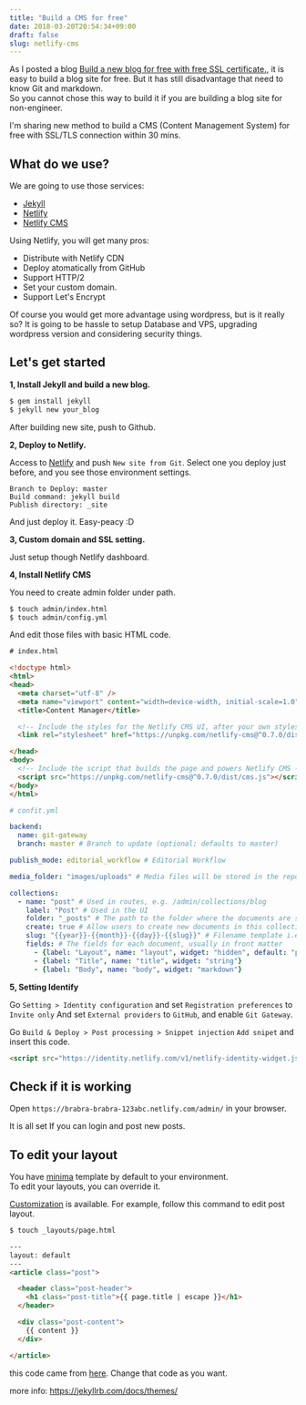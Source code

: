 ```yaml
---
title: "Build a CMS for free"
date: 2018-03-20T20:54:34+09:00
draft: false
slug: netlify-cms
---
```


As I posted a blog [Build a new blog for free with free SSL certificate.](https://yoshicode.com/en/free-blog/), 
it is easy to build a blog site for free. But it has still disadvantage that need to know Git and markdown.  
So you cannot chose this way to build it if you are building a blog site for non-engineer.

I'm sharing new method to build a CMS (Content Management System) for free with SSL/TLS connection within 30 mins.


## What do we use?

We are going to use those services:
- [Jekyll](https://jekyllrb.com/)  
- [Netlify](https://www.netlify.com/)  
- [Netlify CMS](https://www.netlifycms.org/)


Using Netlify, you will get many pros:
 - Distribute with Netlify CDN
 - Deploy atomatically from GitHub
 - Support HTTP/2
 - Set your custom domain.
 - Support Let's Encrypt


Of course you would get more advantage using wordpress, but is it really so?
It is going to be hassle to setup Database and VPS, upgrading wordpress version and considering security things. 

## Let's get started

**1, Install Jekyll and build a new blog.**
```bash
$ gem install jekyll
$ jekyll new your_blog
```
After building new site, push to Github.


**2, Deploy to Netlify.**

Access to [Netlify](https://app.netlify.com/) and push `New site from Git`.
Select one you deploy just before, and you see those environment settings.

```$xslt
Branch to Deploy: master
Build command: jekyll build
Publish directory: _site
```

And just deploy it. Easy-peacy :D

**3, Custom domain and SSL setting.**

Just setup though Netlify dashboard.

**4, Install Netlify CMS**

You need to create admin folder under path.

```bash
$ touch admin/index.html
$ touch admin/config.yml
```


And edit those files with basic HTML code.
```html
# index.html

<!doctype html>
<html>
<head>
  <meta charset="utf-8" />
  <meta name="viewport" content="width=device-width, initial-scale=1.0" />
  <title>Content Manager</title>

  <!-- Include the styles for the Netlify CMS UI, after your own styles -->
  <link rel="stylesheet" href="https://unpkg.com/netlify-cms@^0.7.0/dist/cms.css" />

</head>
<body>
  <!-- Include the script that builds the page and powers Netlify CMS -->
  <script src="https://unpkg.com/netlify-cms@^0.7.0/dist/cms.js"></script>
</body>
</html>
```

```yaml
# confit.yml

backend:
  name: git-gateway
  branch: master # Branch to update (optional; defaults to master)

publish_mode: editorial_workflow # Editorial Workflow

media_folder: "images/uploads" # Media files will be stored in the repo under images/uploads

collections:
  - name: "post" # Used in routes, e.g. /admin/collections/blog
    label: "Post" # Used in the UI
    folder: "_posts" # The path to the folder where the documents are stored
    create: true # Allow users to create new documents in this collection
    slug: "{{year}}-{{month}}-{{day}}-{{slug}}" # Filename template i.e. YYYY-MM-DD-title.md
    fields: # The fields for each document, usually in front matter
      - {label: "Layout", name: "layout", widget: "hidden", default: "post"}
      - {label: "Title", name: "title", widget: "string"}
      - {label: "Body", name: "body", widget: "markdown"}
```

**5, Setting Identify**

Go `Setting > Identity configuration` and set `Registration preferences` to `Invite only`
And set `External providers` to `GitHub`, and enable `Git Gateway`.

Go `Build & Deploy > Post processing > Snippet injection`
`Add snipet` and insert this code.
```html
<script src="https://identity.netlify.com/v1/netlify-identity-widget.js"></script>
```

## Check if it is working

Open `https://brabra-brabra-123abc.netlify.com/admin/` in your browser.
 
It is all set If you can login and post new posts. 


## To edit your layout

You have [minima](https://github.com/jekyll/minima) template by default to your environment.  
To edit your layouts, you can override it.

[Customization](https://github.com/jekyll/minima#customization) is available.
For example, follow this command to edit post layout.
```bash
$ touch _layouts/page.html
```

```html
---
layout: default
---
<article class="post">

  <header class="post-header">
    <h1 class="post-title">{{ page.title | escape }}</h1>
  </header>

  <div class="post-content">
    {{ content }}
  </div>

</article>
```
this code came from [here](https://github.com/jekyll/minima/blob/master/_layouts/page.html).
Change that code as you want.

more info: https://jekyllrb.com/docs/themes/